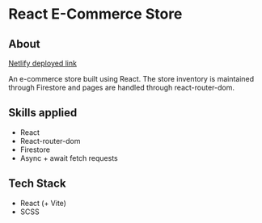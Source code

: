 # React E-Commerce Store

## About

[Netlify deployed link](https://react-ecommerce-store-kaizdev.netlify.app/)

An e-commerce store built using React. The store inventory is maintained through Firestore and pages are handled through react-router-dom.

## Skills applied

-   React
-   React-router-dom
-   Firestore
-   Async + await fetch requests

## Tech Stack

-   React (+ Vite)
-   SCSS
